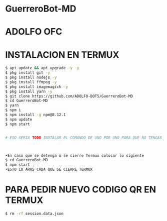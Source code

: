 
# GuerreroBot-MD

# ADOLFO OFC

# INSTALACION EN TERMUX
```bash
$ apt update && apt upgrade -y -y
$ pkg install git -y
$ pkg install nodejs -y
$ pkg install ffmpeg -y
$ pkg install imagemagick -y
$ pkg install yarn -y
$ git clone https://github.com/ADOLFO-BOT5/GuerreroBot-MD
$ cd GuerreroBot-MD
$ yarn
$ npm i
$ npm install -g npm@8.12.1
$ npm update
$ npm start


# ESO SERIA TODO INSTALAR EL COMANDO DE UNO POR UNO PARA QUE NO TENGAS NINGUN ERROR



•En caso que se detenga o se cierre Termux colocar lo sigiente
$ cd GuerreroBot-MD
$ npm start
•ESTO LO ARAS CADA QUE SE CIERRE TERMUX
```


# PARA PEDIR NUEVO CODIGO QR EN TERMUX
```sh
$ rm -rf session.data.json
```














